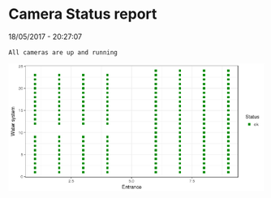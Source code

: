 Camera Status report
================
18/05/2017 - 20:27:07

    All cameras are up and running

![](camreport_files/figure-markdown_github/unnamed-chunk-2-1.png)
